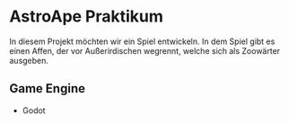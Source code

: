# AstroApe Praktikum
In diesem Projekt möchten wir ein Spiel entwickeln. In dem Spiel gibt es einen Affen, der vor Außerirdischen wegrennt, welche sich als Zoowärter ausgeben.

## Game Engine
* Godot
